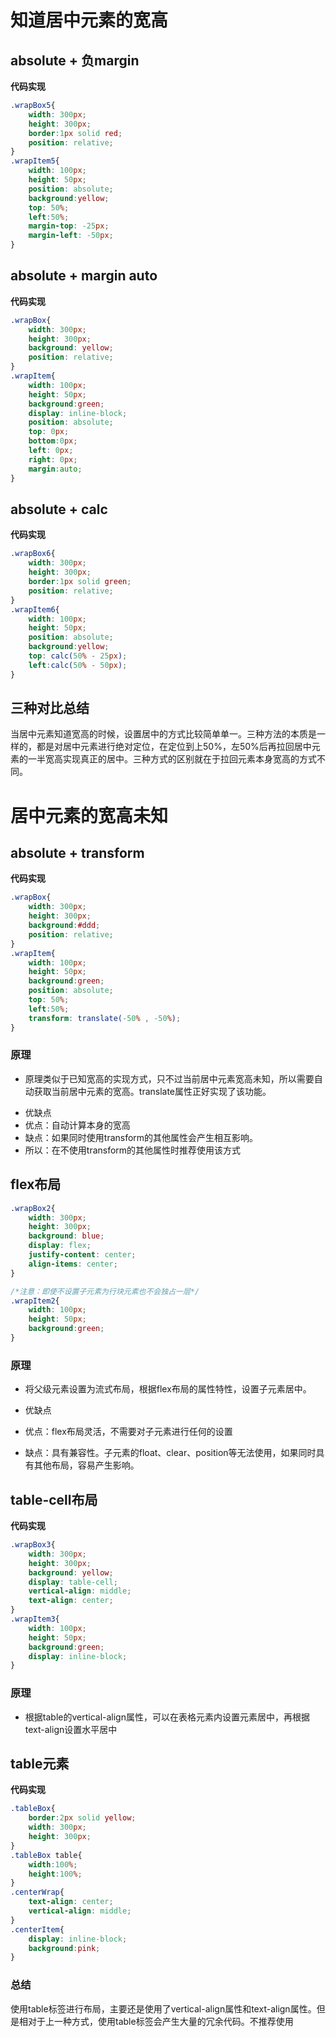 

# 知道居中元素的宽高

## absolute + 负margin

**代码实现**

```css
.wrapBox5{
    width: 300px;
    height: 300px;
    border:1px solid red;
    position: relative;
}
.wrapItem5{
    width: 100px;
    height: 50px;
    position: absolute;
    background:yellow;
    top: 50%;
    left:50%;
    margin-top: -25px;
    margin-left: -50px;
}

```


## absolute + margin auto

**代码实现**

```css
.wrapBox{
    width: 300px;
    height: 300px;
    background: yellow;
    position: relative;
}
.wrapItem{
    width: 100px;
    height: 50px;
    background:green;
    display: inline-block;
    position: absolute;
    top: 0px;
    bottom:0px;
    left: 0px;
    right: 0px;
    margin:auto;
}
```

## absolute + calc

**代码实现**

```css
.wrapBox6{
    width: 300px;
    height: 300px;
    border:1px solid green;
    position: relative;
}
.wrapItem6{
    width: 100px;
    height: 50px;
    position: absolute;
    background:yellow;
    top: calc(50% - 25px);
    left:calc(50% - 50px);
}
```

## 三种对比总结

当居中元素知道宽高的时候，设置居中的方式比较简单单一。三种方法的本质是一样的，都是对居中元素进行绝对定位，在定位到上50%，左50%后再拉回居中元素的一半宽高实现真正的居中。三种方式的区别就在于拉回元素本身宽高的方式不同。

# 居中元素的宽高未知

## absolute + transform

**代码实现**

```css
.wrapBox{
    width: 300px;
    height: 300px;
    background:#ddd;
    position: relative;
}
.wrapItem{
    width: 100px;
    height: 50px;
    background:green;
    position: absolute;
    top: 50%;
    left:50%;
    transform: translate(-50% , -50%);
}
```

### 原理

* 原理类似于已知宽高的实现方式，只不过当前居中元素宽高未知，所以需要自动获取当前居中元素的宽高。translate属性正好实现了该功能。

- 优缺点
- 优点：自动计算本身的宽高
- 缺点：如果同时使用transform的其他属性会产生相互影响。
- 所以：在不使用transform的其他属性时推荐使用该方式

## flex布局

```css
.wrapBox2{
    width: 300px;
    height: 300px;
    background: blue;
    display: flex;
    justify-content: center;
    align-items: center;
}

/*注意：即使不设置子元素为行块元素也不会独占一层*/
.wrapItem2{
    width: 100px;
    height: 50px;
    background:green;
}
```

### 原理

- 将父级元素设置为流式布局，根据flex布局的属性特性，设置子元素居中。

- 优缺点
- 优点：flex布局灵活，不需要对子元素进行任何的设置
- 缺点：具有兼容性。子元素的float、clear、position等无法使用，如果同时具有其他布局，容易产生影响。

## table-cell布局

**代码实现**

```css
.wrapBox3{
    width: 300px;
    height: 300px;
    background: yellow;
    display: table-cell;
    vertical-align: middle;
    text-align: center;
}
.wrapItem3{
    width: 100px;
    height: 50px;
    background:green;
    display: inline-block;
}
```


### 原理

- 根据table的vertical-align属性，可以在表格元素内设置元素居中，再根据text-align设置水平居中

## table元素

**代码实现**

```css
.tableBox{
    border:2px solid yellow;
    width: 300px;
    height: 300px;
}
.tableBox table{
    width:100%;
    height:100%;
}
.centerWrap{
    text-align: center;
    vertical-align: middle;
}
.centerItem{
    display: inline-block;
    background:pink;
}
```

### 总结

使用table标签进行布局，主要还是使用了vertical-align属性和text-align属性。但是相对于上一种方式，使用table标签会产生大量的冗余代码。不推荐使用